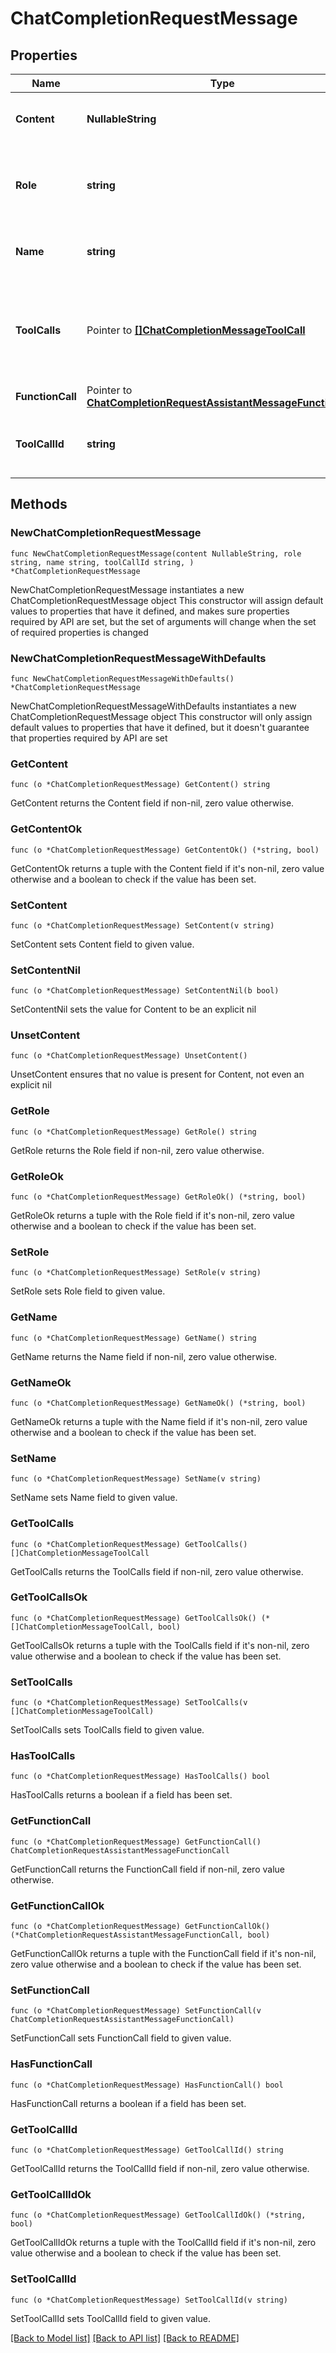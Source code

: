 # ChatCompletionRequestMessage

## Properties

Name | Type | Description | Notes
------------ | ------------- | ------------- | -------------
**Content** | **NullableString** | The contents of the function message. | 
**Role** | **string** | The role of the messages author, in this case &#x60;function&#x60;. | 
**Name** | **string** | The name of the function to call. | 
**ToolCalls** | Pointer to [**[]ChatCompletionMessageToolCall**](ChatCompletionMessageToolCall.md) | The tool calls generated by the model, such as function calls. | [optional] 
**FunctionCall** | Pointer to [**ChatCompletionRequestAssistantMessageFunctionCall**](ChatCompletionRequestAssistantMessageFunctionCall.md) |  | [optional] 
**ToolCallId** | **string** | Tool call that this message is responding to. | 

## Methods

### NewChatCompletionRequestMessage

`func NewChatCompletionRequestMessage(content NullableString, role string, name string, toolCallId string, ) *ChatCompletionRequestMessage`

NewChatCompletionRequestMessage instantiates a new ChatCompletionRequestMessage object
This constructor will assign default values to properties that have it defined,
and makes sure properties required by API are set, but the set of arguments
will change when the set of required properties is changed

### NewChatCompletionRequestMessageWithDefaults

`func NewChatCompletionRequestMessageWithDefaults() *ChatCompletionRequestMessage`

NewChatCompletionRequestMessageWithDefaults instantiates a new ChatCompletionRequestMessage object
This constructor will only assign default values to properties that have it defined,
but it doesn't guarantee that properties required by API are set

### GetContent

`func (o *ChatCompletionRequestMessage) GetContent() string`

GetContent returns the Content field if non-nil, zero value otherwise.

### GetContentOk

`func (o *ChatCompletionRequestMessage) GetContentOk() (*string, bool)`

GetContentOk returns a tuple with the Content field if it's non-nil, zero value otherwise
and a boolean to check if the value has been set.

### SetContent

`func (o *ChatCompletionRequestMessage) SetContent(v string)`

SetContent sets Content field to given value.


### SetContentNil

`func (o *ChatCompletionRequestMessage) SetContentNil(b bool)`

 SetContentNil sets the value for Content to be an explicit nil

### UnsetContent
`func (o *ChatCompletionRequestMessage) UnsetContent()`

UnsetContent ensures that no value is present for Content, not even an explicit nil
### GetRole

`func (o *ChatCompletionRequestMessage) GetRole() string`

GetRole returns the Role field if non-nil, zero value otherwise.

### GetRoleOk

`func (o *ChatCompletionRequestMessage) GetRoleOk() (*string, bool)`

GetRoleOk returns a tuple with the Role field if it's non-nil, zero value otherwise
and a boolean to check if the value has been set.

### SetRole

`func (o *ChatCompletionRequestMessage) SetRole(v string)`

SetRole sets Role field to given value.


### GetName

`func (o *ChatCompletionRequestMessage) GetName() string`

GetName returns the Name field if non-nil, zero value otherwise.

### GetNameOk

`func (o *ChatCompletionRequestMessage) GetNameOk() (*string, bool)`

GetNameOk returns a tuple with the Name field if it's non-nil, zero value otherwise
and a boolean to check if the value has been set.

### SetName

`func (o *ChatCompletionRequestMessage) SetName(v string)`

SetName sets Name field to given value.


### GetToolCalls

`func (o *ChatCompletionRequestMessage) GetToolCalls() []ChatCompletionMessageToolCall`

GetToolCalls returns the ToolCalls field if non-nil, zero value otherwise.

### GetToolCallsOk

`func (o *ChatCompletionRequestMessage) GetToolCallsOk() (*[]ChatCompletionMessageToolCall, bool)`

GetToolCallsOk returns a tuple with the ToolCalls field if it's non-nil, zero value otherwise
and a boolean to check if the value has been set.

### SetToolCalls

`func (o *ChatCompletionRequestMessage) SetToolCalls(v []ChatCompletionMessageToolCall)`

SetToolCalls sets ToolCalls field to given value.

### HasToolCalls

`func (o *ChatCompletionRequestMessage) HasToolCalls() bool`

HasToolCalls returns a boolean if a field has been set.

### GetFunctionCall

`func (o *ChatCompletionRequestMessage) GetFunctionCall() ChatCompletionRequestAssistantMessageFunctionCall`

GetFunctionCall returns the FunctionCall field if non-nil, zero value otherwise.

### GetFunctionCallOk

`func (o *ChatCompletionRequestMessage) GetFunctionCallOk() (*ChatCompletionRequestAssistantMessageFunctionCall, bool)`

GetFunctionCallOk returns a tuple with the FunctionCall field if it's non-nil, zero value otherwise
and a boolean to check if the value has been set.

### SetFunctionCall

`func (o *ChatCompletionRequestMessage) SetFunctionCall(v ChatCompletionRequestAssistantMessageFunctionCall)`

SetFunctionCall sets FunctionCall field to given value.

### HasFunctionCall

`func (o *ChatCompletionRequestMessage) HasFunctionCall() bool`

HasFunctionCall returns a boolean if a field has been set.

### GetToolCallId

`func (o *ChatCompletionRequestMessage) GetToolCallId() string`

GetToolCallId returns the ToolCallId field if non-nil, zero value otherwise.

### GetToolCallIdOk

`func (o *ChatCompletionRequestMessage) GetToolCallIdOk() (*string, bool)`

GetToolCallIdOk returns a tuple with the ToolCallId field if it's non-nil, zero value otherwise
and a boolean to check if the value has been set.

### SetToolCallId

`func (o *ChatCompletionRequestMessage) SetToolCallId(v string)`

SetToolCallId sets ToolCallId field to given value.



[[Back to Model list]](../README.md#documentation-for-models) [[Back to API list]](../README.md#documentation-for-api-endpoints) [[Back to README]](../README.md)


